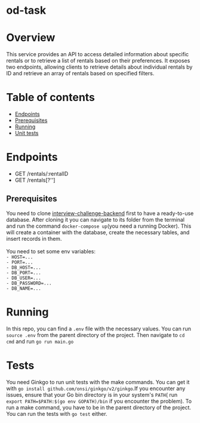 # od-task
# Overview
This service provides an API to access detailed information about specific rentals or to retrieve a list of rentals based on their preferences. It exposes two endpoints, allowing clients to retrieve details about individual rentals by ID and retrieve an array of rentals based on specified filters.

# Table of contents

- [Endpoints](#endpoints)
- [Prerequisites](#prerequisites)
- [Running](#running)
- [Unit tests](#tests)

# Endpoints

- GET /rentals/:rentalID
- GET /rentals[?'<filters>']

## Prerequisites
You need to clone <a href="https://github.com/outdoorsy/interview-challenge-backend">interview-challenge-backend</a> first to have a ready-to-use database. After cloning it you can navigate to its folder from the terminal and run the command `docker-compose up`(you need a running
Docker). This will create a container with the database, create the necessary tables, and insert records in them. </br>
</br>
You need to set some env variables:</br>
`- HOST=...` </br>
`- PORT=...` </br>
`- DB_HOST=...` </br>
`- DB_PORT=...` </br>
`- DB_USER=...` </br>
`- DB_PASSWORD=...` </br>
`- DB_NAME=...` </br>

# Running
In this repo, you can find a `.env` file with the necessary values. You can run `source .env` from the parent directory of the project.
Then navigate to `cd cmd` and run `go run main.go` 

# Tests
You need Ginkgo to run unit tests with the make commands. You can get it with `go install github.com/onsi/ginkgo/v2/ginkgo`.If you encounter any issues, ensure that your Go bin directory is in your system's `PATH`( run `export PATH=$PATH:$(go env GOPATH)/bin` if you encounter the problem). To run a make command, you have to be in the parent directory of the project.
You can run the tests with `go test` either.
